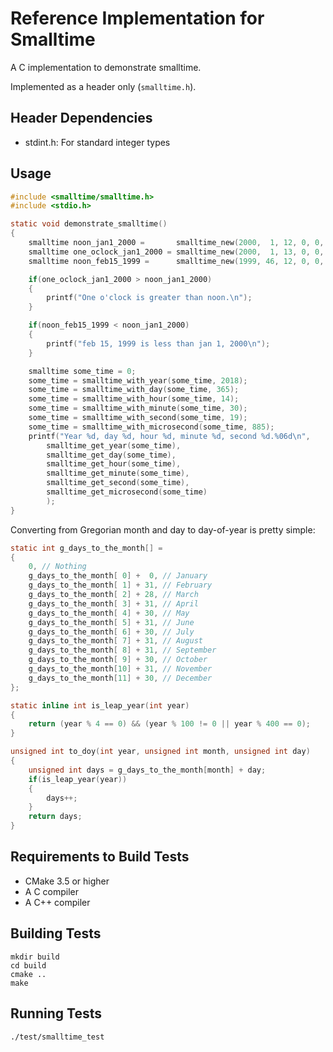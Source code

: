 Reference Implementation for Smalltime
======================================

A C implementation to demonstrate smalltime.

Implemented as a header only (`smalltime.h`).



Header Dependencies
-------------------

 * stdint.h: For standard integer types



Usage
-----

```c
#include <smalltime/smalltime.h>
#include <stdio.h>

static void demonstrate_smalltime()
{
	smalltime noon_jan1_2000 =       smalltime_new(2000,  1, 12, 0, 0, 0);
	smalltime one_oclock_jan1_2000 = smalltime_new(2000,  1, 13, 0, 0, 0);
	smalltime noon_feb15_1999 =      smalltime_new(1999, 46, 12, 0, 0, 0);

	if(one_oclock_jan1_2000 > noon_jan1_2000)
	{
		printf("One o'clock is greater than noon.\n");
	}

	if(noon_feb15_1999 < noon_jan1_2000)
	{
		printf("feb 15, 1999 is less than jan 1, 2000\n");
	}

	smalltime some_time = 0;
	some_time = smalltime_with_year(some_time, 2018);
	some_time = smalltime_with_day(some_time, 365);
	some_time = smalltime_with_hour(some_time, 14);
	some_time = smalltime_with_minute(some_time, 30);
	some_time = smalltime_with_second(some_time, 19);
	some_time = smalltime_with_microsecond(some_time, 885);
	printf("Year %d, day %d, hour %d, minute %d, second %d.%06d\n",
		smalltime_get_year(some_time),
		smalltime_get_day(some_time),
		smalltime_get_hour(some_time),
		smalltime_get_minute(some_time),
		smalltime_get_second(some_time),
		smalltime_get_microsecond(some_time)
		);
}
```

Converting from Gregorian month and day to day-of-year is pretty simple:

```c
static int g_days_to_the_month[] =
{
    0, // Nothing
    g_days_to_the_month[ 0] +  0, // January
    g_days_to_the_month[ 1] + 31, // February
    g_days_to_the_month[ 2] + 28, // March
    g_days_to_the_month[ 3] + 31, // April
    g_days_to_the_month[ 4] + 30, // May
    g_days_to_the_month[ 5] + 31, // June
    g_days_to_the_month[ 6] + 30, // July
    g_days_to_the_month[ 7] + 31, // August
    g_days_to_the_month[ 8] + 31, // September
    g_days_to_the_month[ 9] + 30, // October
    g_days_to_the_month[10] + 31, // November
    g_days_to_the_month[11] + 30, // December
};

static inline int is_leap_year(int year)
{
    return (year % 4 == 0) && (year % 100 != 0 || year % 400 == 0);
}

unsigned int to_doy(int year, unsigned int month, unsigned int day)
{
    unsigned int days = g_days_to_the_month[month] + day;
    if(is_leap_year(year))
    {
        days++;
    }
    return days;
}
```


Requirements to Build Tests
---------------------------

  * CMake 3.5 or higher
  * A C compiler
  * A C++ compiler



Building Tests
--------------

    mkdir build
    cd build
    cmake ..
    make



Running Tests
-------------

    ./test/smalltime_test
